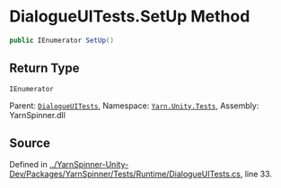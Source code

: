 # DialogueUITests.SetUp Method


```csharp
public IEnumerator SetUp()
```

## Return Type
`IEnumerator`


<div class="class-metadata">

Parent: [`DialogueUITests`](/api/csharp/yarn.unity.tests/dialogueuitests.md), Namespace: [`Yarn.Unity.Tests`](/api/csharp/yarn.unity.tests/README.md), Assembly: YarnSpinner.dll
</div>

## Source
Defined in [../YarnSpinner-Unity-Dev/Packages/YarnSpinner/Tests/Runtime/DialogueUITests.cs](https://github.com/YarnSpinnerTool/YarnSpinner-Unity//blob/develop/Tests/Runtime/DialogueUITests.cs#L33), line 33.
